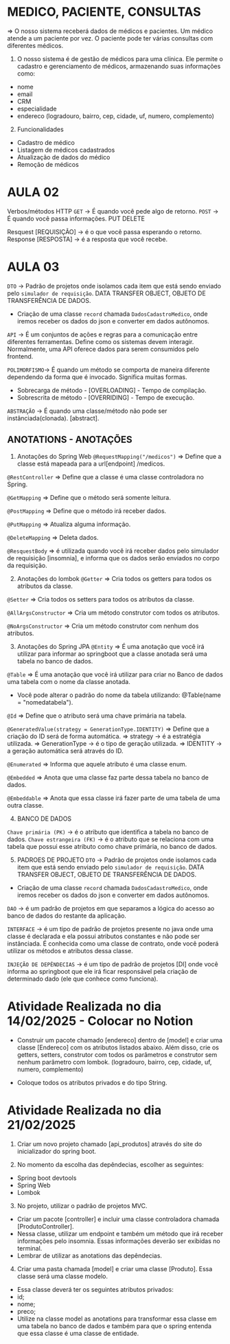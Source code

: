 # MEDICO, PACIENTE, CONSULTAS

=> O nosso sistema receberá dados de médicos e pacientes. Um médico atende a um paciente por vez. O paciente pode ter várias consultas com diferentes médicos.

1. O nosso sistema é de gestão de médicos para uma clínica. Ele permite o cadastro e gerenciamento de médicos, armazenando suas informações como:
- nome
- email
- CRM
- especialidade
- endereco (logradouro, bairro, cep, cidade, uf, numero, complemento)

2.  Funcionalidades
- Cadastro de médico
- Listagem de médicos cadastrados
- Atualização de dados do médico
- Remoção de médicos

# AULA 02
Verbos/métodos HTTP
`GET` -> É quando você pede algo de retorno.
`POST` -> É quando você passa informações.
PUT
DELETE

Resquest [REQUISIÇÃO] -> é o que você passa esperando o retorno.
Response [RESPOSTA] -> é a resposta que você recebe.

# AULA 03
`DTO` -> Padrão de projetos onde isolamos cada item que está sendo enviado pelo `simulador de requisição`. DATA TRANSFER OBJECT, OBJETO DE TRANSFERÊNCIA DE DADOS.
- Criação de uma classe `record` chamada `DadosCadastroMedico`, onde iremos receber os dados do json e converter em dados autônomos.

`API` -> É um conjuntos de ações e regras para a comunicação entre diferentes ferramentas. Define como os sistemas devem interagir.
Normalmente, uma API oferece dados para serem consumidos pelo frontend.

`POLIMORFISMO`-> É quando um método se comporta de maneira diferente dependendo da forma que é invocado. Significa muitas formas.
- Sobrecarga de método - [OVERLOADING] - Tempo de compilação.
- Sobrescrita de método - [OVERRIDING] - Tempo de execução.

`ABSTRAÇÃO` -> É quando uma classe/método não pode ser instânciada(clonada). [abstract].

## ANOTATIONS - ANOTAÇÕES
1. Anotações do Spring Web
`@RequestMapping("/medicos")`
=> Define que a classe está mapeada para a url[endpoint] /medicos.

`@RestController`
=> Define que a classe é uma classe controladora no Spring.

`@GetMapping` 
=> Define que o método será somente leitura.

`@PostMapping`
=> Define que o método irá receber dados.

`@PutMapping`
=> Atualiza alguma informação.

`@DeleteMapping`
=> Deleta dados.

`@ResquestBody`
=> é utilizada quando você irá receber dados pelo simulador de requisição [insomnia], e informa que os dados serão enviados no corpo da requisição.

2. Anotações do lombok
`@Getter`
=> Cria todos os getters para todos os atributos da classe.

`@Setter`
=> Cria todos os setters para todos os atributos da classe.

`@AllArgsConstructor`
=> Cria um método construtor com todos os atributos.

`@NoArgsConstructor`
=> Cria um método construtor com nenhum dos atributos.

3. Anotações do Spring JPA
`@Entity` 
=> É uma anotação que você irá utilizar para informar ao springboot que a classe anotada será uma tabela no banco de dados.

`@Table`
=> É uma anotação que você irá utilizar para criar no Banco de dados uma tabela com o nome da classe anotada.
* Você pode alterar o padrão do nome da tabela utilizando: @Table(name = "nomedatabela").

`@Id`
=> Define que o atributo será uma chave primária na tabela.

`@GeneratedValue(strategy = GenerationType.IDENTITY)`
=> Define que a criação do ID será de forma automática.
=> strategy -> é a estratégia utilizada.
=> GenerationType -> é o tipo de geração utilizada.
=> IDENTITY -> a geração automática será através do ID.

`@Enumerated`
=> Informa que aquele atributo é uma classe enum.

`@Embedded`
=> Anota que uma classe faz parte dessa tabela no banco de dados.

`@Embeddable`
=> Anota que essa classe irá fazer parte de uma tabela de uma outra classe.


4. BANCO DE DADOS

`Chave primária (PK)` -> é o atributo que identifica a tabela no banco de dados.
`Chave estrangeira (FK)` -> é o atributo que se relaciona com uma tabela que possui esse atributo como chave primária, no banco de dados.


5. PADROES DE PROJETO
`DTO` -> Padrão de projetos onde isolamos cada item que está sendo enviado pelo `simulador de requisição`. DATA TRANSFER OBJECT, OBJETO DE TRANSFERÊNCIA DE DADOS.
- Criação de uma classe `record` chamada `DadosCadastroMedico`, onde iremos receber os dados do json e converter em dados autônomos.

`DAO` -> é um padrão de projetos em que separamos a lógica do acesso ao banco de dados do restante da aplicação.

`INTERFACE` -> é um tipo de padrão de projetos presente no java onde uma classe é declarada e ela possui atributos constantes e não pode ser instânciada. É conhecida como uma classe de contrato, onde você poderá utilizar os métodos e atributos dessa classe.

`INJEÇÃO DE DEPÊNDECIAS` -> é um tipo de padrão de projetos [DI] onde você informa ao springboot que ele irá ficar responsável pela criação de determinado dado (ele que conhece como funciona).


# Atividade Realizada no dia 14/02/2025 - Colocar no Notion
- Construir um pacote chamado [endereco] dentro de [model] e criar uma classe [Endereco] com os atributos listados abaixo. Além disso, crie os getters, setters, construtor com todos os parâmetros e construtor sem nenhum parâmetro com lombok.
(logradouro, bairro, cep, cidade, uf, numero, complemento)
* Coloque todos os atributos privados e do tipo String.


# Atividade Realizada no dia 21/02/2025 
1. Criar um novo projeto chamado [api_produtos] através do site do inicializador do spring boot.

2. No momento da escolha das depêndecias, escolher as seguintes:
- Spring boot devtools
- Spring Web
- Lombok

3. No projeto, utilizar o padrão de projetos MVC.
- Criar um pacote [controller] e incluir uma classe controladora chamada [ProdutoController].
- Nessa classe, utilizar um endpoint e também um método que irá receber informações pelo insomnia. Essas informações deverão ser exibidas no terminal.
- Lembrar de utilizar as anotations das depêndecias.

4. Criar uma pasta chamada [model] e criar uma classe [Produto]. Essa classe será uma classe modelo. 
- Essa classe deverá ter os seguintes atributos privados:
- id;
- nome;
- preco;
- Utilize na classe model as anotations para transformar essa classe em uma tabela no banco de dados e também para que o spring entenda que essa classe é uma classe de entidade.
